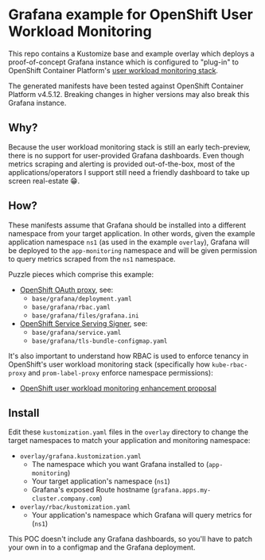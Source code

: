 # Grafana example for OpenShift User Workload Monitoring

This repo contains a Kustomize base and example overlay which deploys a
proof-of-concept Grafana instance which is configured to "plug-in" to OpenShift
Container Platform's [user workload monitoring stack][user-workload-monitoring].

The generated manifests have been tested against OpenShift Container Platform
v4.5.12. Breaking changes in higher versions may also break this Grafana
instance.

## Why?

Because the user workload monitoring stack is still an early tech-preview, there
is no support for user-provided Grafana dashboards. Even though metrics scraping
and alerting is provided out-of-the-box, most of the applications/operators I
support still need a friendly dashboard to take up screen real-estate :grin:.

## How?

These manifests assume that Grafana should be installed into a different
namespace from your target application. In other words, given the example
application namespace `ns1` (as used in the example `overlay`), Grafana will be
deployed to the `app-monitoring` namespace and will be given permission to query
metrics scraped from the `ns1` namespace.

Puzzle pieces which comprise this example:
- [OpenShift OAuth proxy][oauth-proxy], see:
  - `base/grafana/deployment.yaml`
  - `base/grafana/rbac.yaml`
  - `base/grafana/files/grafana.ini`
- [OpenShift Service Serving Signer][service-signer], see:
  - `base/grafana/service.yaml`
  - `base/grafana/tls-bundle-configmap.yaml`

It's also important to understand how RBAC is used to enforce tenancy in
OpenShift's user workload monitoring stack (specifically how `kube-rbac-proxy`
and `prom-label-proxy` enforce namespace permissions):
- [OpenShift user workload monitoring enhancement proposal][uwm-proposal]

## Install

Edit these `kustomization.yaml` files in the `overlay` directory to change the
target namespaces to match your application and monitoring namespace:
- `overlay/grafana.kustomization.yaml`
  - The namespace which you want Grafana installed to (`app-monitoring`)
  - Your target application's namespace (`ns1`)
  - Grafana's exposed Route hostname (`grafana.apps.my-cluster.company.com`)
- `overlay/rbac/kustomization.yaml`
  - Your application's namespace which Grafana will query metrics for (`ns1`)

This POC doesn't include any Grafana dashboards, so you'll have to patch your
own in to a configmap and the Grafana deployment.


[user-workload-monitoring]:https://docs.openshift.com/container-platform/4.5/monitoring/monitoring-your-own-services.html
[oauth-proxy]:https://github.com/openshift/oauth-proxy
[service-signer]:https://docs.openshift.com/container-platform/4.5/security/certificates/service-serving-certificate.html
[uwm-proposal]:https://github.com/openshift/enhancements/blob/master/enhancements/monitoring/user-workload-monitoring.md